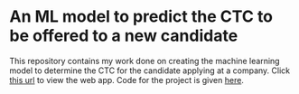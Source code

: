 # An ML model to predict the CTC to be offered to a new candidate
This repository contains my work done on creating the machine learning model to determine the CTC for the candidate applying at a company.
Click [this url](https://yashdatascience1-supervised-machine-learning-app-part-32w61f.streamlitapp.com/) to view the web app.
Code for the project is given [here](https://colab.research.google.com/drive/1eKlJ_lJfEAPpUJY31JBZT-QPA0xupD3u?usp=sharing).

